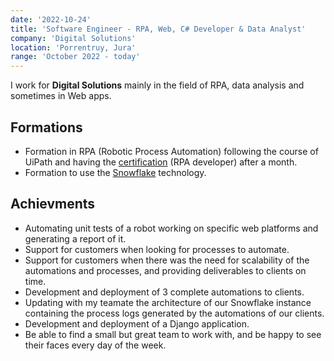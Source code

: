 ```yaml
---
date: '2022-10-24'
title: 'Software Engineer - RPA, Web, C# Developer & Data Analyst'
company: 'Digital Solutions'
location: 'Porrentruy, Jura'
range: 'October 2022 - today'
---
```


I work for **Digital Solutions** mainly in the field of RPA, data analysis and sometimes in Web apps.

## Formations

- Formation in RPA (Robotic Process Automation) following the course of UiPath and having the [certification](https://academy.uipath.com/certification) (RPA developer) after a month.
- Formation to use the [Snowflake](https://www.snowflake.com/fr/) technology.

## Achievments

- Automating unit tests of a robot working on specific web platforms and generating a report of it.
- Support for customers when looking for processes to automate.
- Support for customers when there was the need for scalability of the automations and processes, and providing deliverables to clients on time.
- Development and deployment of 3 complete automations to clients.
- Updating with my teamate the architecture of our Snowflake instance containing the process logs generated by the automations of our clients.
- Development and deployment of a Django application.
- Be able to find a small but great team to work with, and be happy to see their faces every day of the week.
